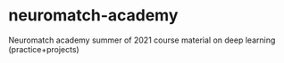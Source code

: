 # neuromatch-academy
Neuromatch academy summer of 2021 course material on deep learning (practice+projects)
